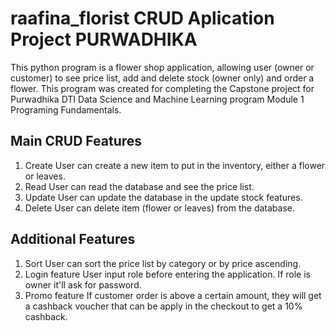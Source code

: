 # raafina_florist CRUD Aplication Project PURWADHIKA
This python program is a flower shop application, allowing user (owner or customer) to see price list, add and delete stock (owner only) and order a flower. This program was created for completing the Capstone project for Purwadhika DTI Data Science and Machine Learning program Module 1 Programing Fundamentals.

## Main CRUD Features

1. Create
   User can create a new item to put in the inventory, either a flower or leaves.
2. Read
   User can read the database and see the price list.
3. Update
   User can update the database in the update stock features.
4. Delete
   User can delete item (flower or leaves) from the database.

## Additional Features

1. Sort
   User can sort the price list by category or by price ascending.
2. Login feature
   User input role before entering the application. If role is owner it'll ask for password.
3. Promo feature
   If customer order is above a certain amount, they will get a cashback voucher that can be apply in the checkout to get a 10% cashback.
